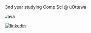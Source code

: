 3nd year studying Comp Sci @ uOttawa 

Java
 
[![linkedin](https://img.shields.io/badge/linkedin-0A66C2?style=for-the-badge&logo=linkedin&logoColor=white)](https://www.linkedin.com/in/oscar-li-409127212/)
